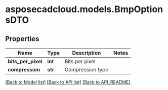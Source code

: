 # asposecadcloud.models.BmpOptionsDTO

## Properties
Name | Type | Description | Notes
------------ | ------------- | ------------- | -------------
**bits_per_pixel** | **int** | Bits per pixel | 
**compression** | **str** | Compression type | 

[[Back to Model list]](API_README.md#documentation-for-models) [[Back to API list]](API_README.md#documentation-for-api-endpoints) [[Back to API_README]](API_README.md)


